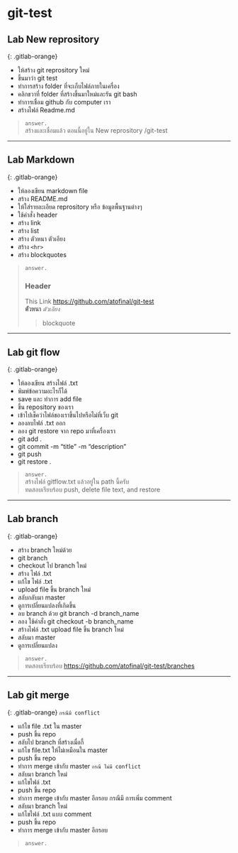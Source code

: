 # git-test

## Lab New reprository
{: .gitlab-orange}
+ ให้สร้าง git reprository ใหม่
+ ขึ้นมาว่า git test
+ ทำการสร้าง folder ที่จะเก็บไฟล์ภายในเครื่อง
+ คลิกขวาที่ folder ที่สร้างขึ้นมาใหม่และรัน git bash
+ ทำการเชื่อม github กับ computer เรา
+ สร้างไฟล์ Readme.md
> `answer.`  
> สร้างและเชื่อมแล้ว ตอนนี้อยู่ใน New reprository /git-test

---

## Lab Markdown
{: .gitlab-orange}
+ ให้ลองเขียน markdown file
+ สร้าง README.md
+ ให้ใส่รายละเอียด reprository หรือ ข้อมูลพื้นฐานต่างๆ
+ ใช้คำสั่ง header
+ สร้าง link
+ สร้าง list
+ สร้าง ตัวหนา ตัวเอียง
+ สร้าง `<hr>`
+ สร้าง blockquotes
> `answer.`  
> ### Header
> This Link <https://github.com/atofinal/git-test>  
> **ตัวหนา** _ตัวเอียง_  
> > blockquote
---

## Lab git flow
{: .gitlab-orange}
+ ให้ลองเขียน สร้างไฟล์ .txt
+ พิมพ์ข้อความอะไรก็ได้
+ save และ ทำการ add file
+ ขึ้น repository ของเรา
+ เข้าไปเช็คว่าไฟล์ของเราขึ้นไปหรือไม่ที่เว็บ git 
+ ลองลบไฟล์ .txt ออก
+ ลอง git restore จาก repo มาที่เครื่องเรา
+ git add .
+ git commit -m “title” -m “description”
+ git push
+ git restore .
> `answer.`  
> สร้างไฟล์ gitflow.txt แล้วอยู่ใน path นี้ครับ  
> ทดสอบเรียบร้อบ push, delete file text, and restore

---

## Lab branch
{: .gitlab-orange}
+ สร้าง branch ใหม่ด้วย
+ git branch
+ checkout ไป branch ใหม่
+ สร้าง ไฟล์ .txt
+ แก้ไข ไฟล์ .txt
+ upload file ขึ้น branch ใหม่
+ สลับกลับมา master
+ ดูการเปลี่ยนแปลงที่เกิดขึ้น
+ ลบ branch ด้วย git branch -d branch_name
+ ลอง ใช้คำสั่ง git checkout -b branch_name
+ สร้างไฟล์ .txt upload file ขึ้น branch ใหม่
+ สลับมา master
+ ดูการเปลี่ยนแปลง
> `answer.`  
> ทดสอบเรียบร้อบ <https://github.com/atofinal/git-test/branches>

---

## Lab git merge
{: .gitlab-orange}
`กรณีมี conflict`
+ แก้ไข file .txt ใน master
+ push ขึ้น repo
+ สลับไป branch ที่สร้างเมื่อกี้
+ แก้ไข file.txt ให้ไม่เหมือนใน master
+ push ขึ้น repo
+ ทำการ merge เข้ากับ master
`กรณี ไม่มี conflict`
+ สลับมา branch ใหม่
+ แก้ไขไฟล์ .txt
+ push ขึ้น repo
+ ทำการ merge เข้ากับ master อีกรอบ กรณีมี การเพิ่ม comment
+ สลับมา branch ใหม่
+ แก้ไขไฟล์ .txt แบบ comment
+ push ขึ้น repo
+ ทำการ merge เข้ากับ master อีกรอบ
> `answer.`  
> 






